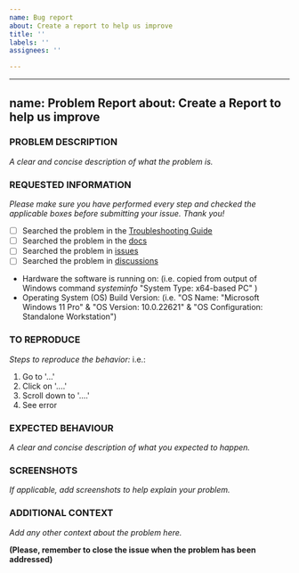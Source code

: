 ```yaml
---
name: Bug report
about: Create a report to help us improve
title: ''
labels: ''
assignees: ''

---
```


---
name: Problem Report
about: Create a Report to help us improve
---


### PROBLEM DESCRIPTION
_A clear and concise description of what the problem is._


### REQUESTED INFORMATION
_Please make sure you have performed every step and checked the applicable boxes before submitting your issue. Thank you!_

- [ ] Searched the problem in the [Troubleshooting Guide](https://github.com/espotek-org/Labrador/wiki/Troubleshooting-Guide)
- [ ] Searched the problem in the [docs](https://github.com/espotek-org/Labrador/wiki)
- [ ] Searched the problem in [issues](https://github.com/espotek-org/Labrador/issues)
- [ ] Searched the problem in [discussions](https://github.com/espotek-org/Labrador/discussions)

- Hardware the software is running on: (i.e. copied from output of Windows command *systeminfo* "System Type: x64-based PC" )
- Operating System (OS) Build Version: (i.e. "OS Name: "Microsoft Windows 11 Pro" & "OS Version: 10.0.22621" & "OS Configuration:      Standalone Workstation")
  
### TO REPRODUCE
_Steps to reproduce the behavior:_
i.e.:
1. Go to '...'
2. Click on '....'
3. Scroll down to '....'
4. See error

### EXPECTED BEHAVIOUR
_A clear and concise description of what you expected to happen._


### SCREENSHOTS
_If applicable, add screenshots to help explain your problem._


### ADDITIONAL CONTEXT
_Add any other context about the problem here._


**(Please, remember to close the issue when the problem has been addressed)**
